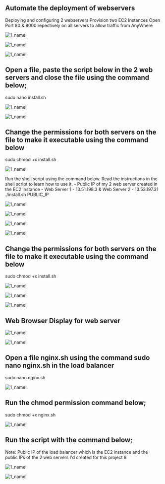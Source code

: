 ## Automate the deployment of webservers
Deploying and configuring 2 webservers
Provision two EC2 Instances
Open Port 80 & 8000 repectively on all servers to allow traffic from AnyWhere


![1_name!](../img/1_InstanceCreation.png)

![1_name!](../img/2_allowport8000.png)

![1_name!](../img/2_connectwebserver2.png)

## Open a file, paste the script below in the 2 web servers and close the file using the command below;
sudo nano install.sh

![1_name!](../img/3_installscript.png)

![1_name!](../img/3b_apacherestart.png)


## Change the permissions for both servers on the file to make it executable using the command below
sudo chmod +x install.sh

![1_name!](./img/3_changepermission.png)

Run the shell script using the command below. Read the instructions in the shell script to learn how to use it. - Public IP of my 2 web server created in the EC2 instance - Web Server 1 - 13.51.198.3 & Web Server 2 - 13.53.197.31
./install.sh PUBLIC_IP

![1_name!](../img/4_Install.png)

![1_name!](../img/4_changepermission.png)

![1_name!](../img/4_script.png)

![1_name!](../img/3_scriptrun.png)

## Change the permissions for both servers on the file to make it executable using the command below
sudo chmod +x install.sh

![1_name!](../img/5_changepermission.png)

![1_name!](../img/5_installapacheonpub.png)

![1_name!](../img/6_result.png)

## Web Browser Display for web server

![1_name!](../img/7_webserver1screenshot.png)

![1_name!](../img/6_webserver2screenshot.png)

## Open a file nginx.sh using the command sudo nano nginx.sh in the load balancer

sudo nano nginx.sh

![1_name!](../img/2_script.png)

## Run the chmod permission command below;
sudo chmod +x nginx.sh

![1_name!](../img/3_changepermission.png)

## Run the script with the command below;
Note: Public IP of the load balancer which is the EC2 instance and the public IPs of the 2 web servers I'd created for this project 8

![1_name!](../img/4_scriptrun.png)

![1_name!](../img/5_outpt.png)









